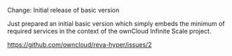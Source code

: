 Change: Initial release of basic version

Just prepared an initial basic version which simply embeds the minimum of
required services in the context of the ownCloud Infinite Scale project.

https://github.com/owncloud/reva-hyper/issues/2
